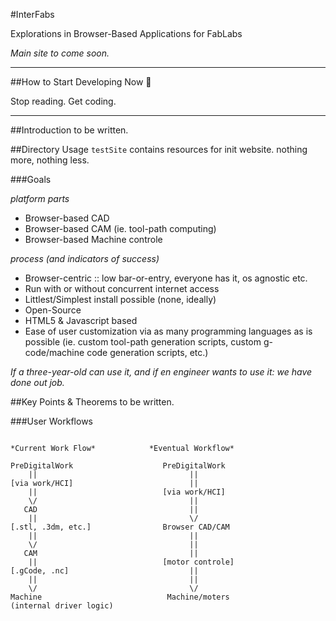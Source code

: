 #InterFabs

Explorations in Browser-Based Applications for FabLabs

*Main site to come soon.*

----

##How to Start Developing Now :space_invader:

Stop reading. Get coding.

----

##Introduction
to be written.

##Directory Usage
```testSite``` contains resources for init website.  nothing more, nothing less.

###Goals

*platform parts*

- Browser-based CAD
- Browser-based CAM (ie. tool-path computing)
- Browser-based Machine controle

*process (and indicators of success)*

- Browser-centric :: low bar-or-entry, everyone has it, os agnostic etc.
- Run with or without concurrent internet access
- Littlest/Simplest install possible (none, ideally)
- Open-Source
- HTML5 & Javascript based
- Ease of user customization via as many programming languages as is possible (ie. custom tool-path generation scripts, custom g-code/machine code generation scripts, etc.)

*If a three-year-old can use it, and if en engineer wants to use it: we have done out job.*

##Key Points & Theorems
to be written.

###User Workflows

```

*Current Work Flow*            *Eventual Workflow*

PreDigitalWork                    PreDigitalWork
    ||                                  ||
[via work/HCI]                          ||
    ||                            [via work/HCI]
    \/                                  ||
   CAD                                  ||
    ||                                  \/
[.stl, .3dm, etc.]                Browser CAD/CAM
    ||                                  ||
    \/                                  ||
   CAM                                  ||
    ||                            [motor controle]
[.gCode, .nc]                           ||
    ||                                  ||
    \/                                  \/
Machine                            Machine/moters
(internal driver logic)

```
